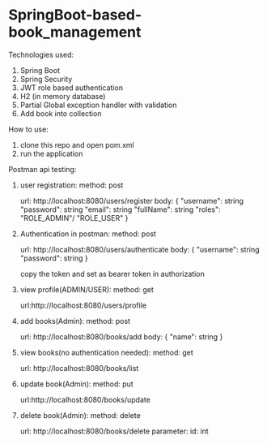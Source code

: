 # SpringBoot-based-book_management

Technologies used:
1. Spring Boot
2. Spring Security
3. JWT role based authentication
4. H2 (in memory database)
5. Partial Global exception handler with validation
6. Add book into collection

How to use:
1. clone this repo and open pom.xml
2. run the application

Postman api testing:
1. user registration:
     method: post 

     url: http://localhost:8080/users/register
     body: {
          "username": string
          "password": string
          "email": string
          "fullName": string
          "roles": "ROLE_ADMIN"/ "ROLE_USER"
     } 

2. Authentication in postman:
     method: post

     url: http://localhost:8080/users/authenticate
     body:  {
          "username": string
          "password": string
     }

   copy the token and set as bearer token in authorization

3. view profile(ADMIN/USER):
     method: get

     url:http://localhost:8080/users/profile

4. add books(Admin):
     method: post

     url: http://localhost:8080/books/add
     body: {
          "name": string
     }

5. view books(no authentication needed):
     method: get

     url: http://localhost:8080/books/list

6. update book(Admin):
     method: put

     url:http://localhost:8080/books/update

7. delete book(Admin):
     method: delete

     url: http://localhost:8080/books/delete
     parameter: id: int

